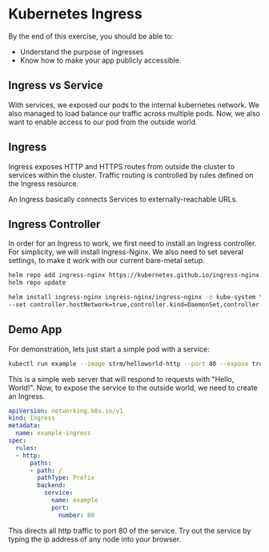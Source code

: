 # Kubernetes Ingress

By the end of this exercise, you should be able to:
- Understand the purpose of ingresses
- Know how to make your app publicly accessible.

## Ingress vs Service

With services, we exposed our pods to the internal kubernetes network. We also managed to load balance our traffic across multiple pods. Now, we also want to enable access to our pod from the outside world. 

## Ingress

Ingress exposes HTTP and HTTPS routes from outside the cluster to services within the cluster. Traffic routing is controlled by rules defined on the Ingress resource.

An Ingress basically connects Services to externally-reachable URLs.


## Ingress Controller

In order for an Ingress to work, we first need to install an Ingress controller. For simplicity, we will install Ingress-Nginx. 
We also need to set several settings, to make it work with our current bare-metal setup.

```bash
helm repo add ingress-nginx https://kubernetes.github.io/ingress-nginx
helm repo update

helm install ingress-nginx ingress-nginx/ingress-nginx -n kube-system \
--set controller.hostNetwork=true,controller.kind=DaemonSet,controller.ingressClassResource.default=true,controller.watchIngressWithoutClass=true
```

## Demo App

For demonstration, lets just start a simple pod with a service:

```bash
kubectl run example --image strm/helloworld-http --port 80 --expose true 
```

This is a simple web server that will respond to requests with "Hello, World!".
Now, to expose the service to the outside world, we need to create an Ingress.


```yaml
apiVersion: networking.k8s.io/v1
kind: Ingress
metadata:
  name: example-ingress
spec:
  rules:
  - http:
      paths:
      - path: /
        pathType: Prefix
        backend:
          service:
            name: example
            port:
              number: 80
```

This directs all http traffic to port 80 of the service.
Try out the service by typing the ip address of any node into your browser.